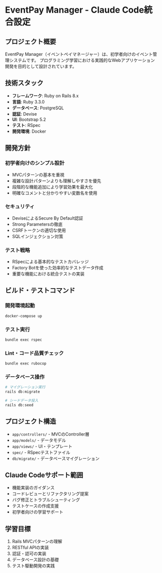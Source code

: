 # EventPay Manager - Claude Code統合設定

## プロジェクト概要
EventPay Manager（イベントペイマネージャー）は、初学者向けのイベント管理システムです。
プログラミング学習における実践的なWebアプリケーション開発を目的として設計されています。

## 技術スタック
- **フレームワーク**: Ruby on Rails 8.x
- **言語**: Ruby 3.3.0
- **データベース**: PostgreSQL
- **認証**: Devise
- **UI**: Bootstrap 5.2
- **テスト**: RSpec
- **開発環境**: Docker

## 開発方針

### 初学者向けのシンプル設計
- MVCパターンの基本を重視
- 複雑な設計パターンよりも理解しやすさを優先
- 段階的な機能追加により学習効果を最大化
- 明確なコメントと分かりやすい変数名を使用

### セキュリティ
- DeviseによるSecure By Default認証
- Strong Parametersの徹底
- CSRFトークンの適切な使用
- SQLインジェクション対策

### テスト戦略
- RSpecによる基本的なテストカバレッジ
- Factory Botを使った効率的なテストデータ作成
- 重要な機能における統合テストの実装

## ビルド・テストコマンド

### 開発環境起動
```bash
docker-compose up
```

### テスト実行
```bash
bundle exec rspec
```

### Lint・コード品質チェック
```bash
bundle exec rubocop
```

### データベース操作
```bash
# マイグレーション実行
rails db:migrate

# シードデータ投入
rails db:seed
```

## プロジェクト構造
- `app/controllers/` - MVCのController層
- `app/models/` - データモデル
- `app/views/` - UI・テンプレート
- `spec/` - RSpecテストファイル
- `db/migrate/` - データベースマイグレーション

## Claude Codeサポート範囲
- 機能実装のガイダンス
- コードレビューとリファクタリング提案
- バグ修正とトラブルシューティング
- テストケースの作成支援
- 初学者向けの学習サポート

## 学習目標
1. Rails MVCパターンの理解
2. RESTful APIの実装
3. 認証・認可の実装
4. データベース設計の基礎
5. テスト駆動開発の実践